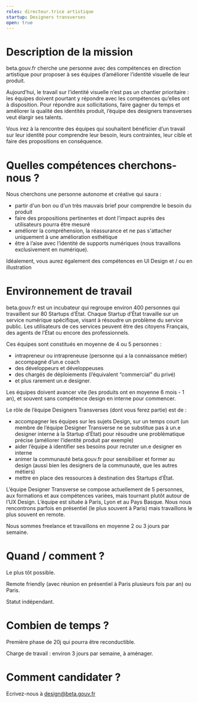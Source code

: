 ```yaml
---
roles: directeur.trice artistique
startup: Designers transverses
open: true
---
```

# Description de la mission
beta.gouv.fr cherche une personne avec des compétences en direction artistique pour proposer à ses équipes d’améliorer l’identité visuelle de leur produit.

Aujourd’hui, le travail sur l’identité visuelle n’est pas un chantier prioritaire : les équipes doivent pourtant y répondre avec les compétences qu’elles ont à disposition.
Pour répondre aux sollicitations, faire gagner du temps et améliorer la qualité des identités produit, l’équipe des designers transverses veut élargir ses talents.
 
Vous irez à la rencontre des équipes qui souhaitent bénéficier d’un travail sur leur identité pour comprendre leur besoin, leurs contraintes, leur cible et faire des propositions en conséquence.

# Quelles compétences cherchons-nous ?
Nous cherchons une personne autonome et créative qui saura : 
- partir d'un bon ou d'un très mauvais brief pour comprendre le besoin du produit
- faire des propositions pertinentes et dont l’impact auprès des utilisateurs pourra être mesuré
- améliorer la compréhension, la réassurance et ne pas s'attacher uniquement à une amélioration esthétique
- être à l’aise avec l’identité de supports numériques (nous travaillons exclusivement en numérique).

Idéalement, vous aurez également des compétences en UI Design et / ou en illustration

# Environnement de travail
beta.gouv.fr est un incubateur qui regroupe environ 400 personnes qui travaillent sur 80 Startups d’État. 
Chaque Startup d’État travaille sur un service numérique spécifique, visant à résoudre un problème du service public. Les utilisateurs de ces services peuvent être des citoyens Français, des agents de l’État ou encore des professionnels. 

Ces équipes sont constitués en moyenne de 4 ou 5 personnes :
- intrapreneur ou intrapreneuse (personne qui a la connaissance métier) accompagné d’un.e coach
- des développeurs et développeuses 
- des chargés de déploiements (l’équivalent “commercial” du privé)
- et plus rarement un.e designer.

Les équipes doivent avancer vite (les produits ont en moyenne 6 mois - 1 an), et souvent sans compétence design en interne pour commencer.

Le rôle de l’équipe Designers Transverses (dont vous ferez partie) est de : 
- accompagner les équipes sur les sujets Design, sur un temps court (un membre de l’équipe Designer Transverse ne se substitue pas à un.e designer interne à la Startup d’État) pour résoudre une problématique précise (améliorer l’identité produit par exemple)
- aider l’équipe à identifier ses besoins pour recruter un.e designer en interne
- animer la communauté beta.gouv.fr pour sensibiliser et former au design (aussi bien les designers de la communauté, que les autres métiers)
- mettre en place des ressources à destination des Startups d’État.

L’équipe Designer Transverse se compose actuellement de 5 personnes, aux formations et aux compétences variées, mais tournant plutôt autour de l’UX Design. 
L’équipe est située à Paris, Lyon et au Pays Basque. 
Nous nous rencontrons parfois en présentiel (le plus souvent à Paris) mais travaillons le plus souvent en remote. 

Nous sommes freelance et travaillons en moyenne 2 ou 3 jours par semaine.

# Quand / comment ?
Le plus tôt possible.

Remote friendly (avec réunion en présentiel à Paris plusieurs fois par an) ou Paris.

Statut indépendant.

# Combien de temps ?
Première phase de 20j qui pourra être reconductible.

Charge de travail : environ 3 jours par semaine, à aménager.
# Comment candidater ?
Ecrivez-nous à design@beta.gouv.fr

